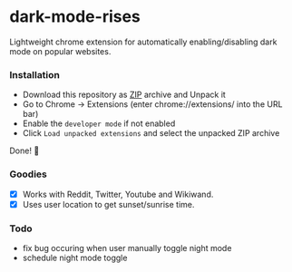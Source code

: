 # dark-mode-rises

Lightweight chrome extension for automatically enabling/disabling dark mode on popular websites.

### Installation

- Download this repository as [ZIP](https://github.com/akramsaouri/dark-mode-rises/archive/master.zip) archive and Unpack it
- Go to Chrome -> Extensions (enter chrome://extensions/ into the URL bar)
- Enable the `developer mode` if not enabled
- Click `Load unpacked extensions` and select the unpacked ZIP archive

Done! 🎊

### Goodies
- [x] Works with Reddit, Twitter, Youtube and Wikiwand.
- [x] Uses user location to get sunset/sunrise time.

### Todo
- fix bug occuring when user manually toggle night mode
- schedule night mode toggle
